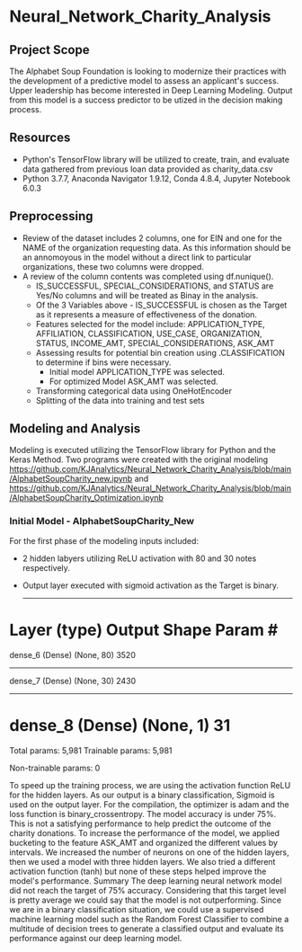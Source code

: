 # Neural_Network_Charity_Analysis

## Project Scope
The Alphabet Soup Foundation is looking to modernize their  practices with the development of a predictive model to assess an applicant's success.  Upper leadership has become interested in Deep Learning Modeling.  Output from this model is a success predictor to be utized in the decision making process.



## Resources
- Python's TensorFlow library will be utilized to create, train, and evaluate data gathered from previous loan data provided as charity_data.csv
- Python 3.7.7, Anaconda Navigator 1.9.12, Conda 4.8.4, Jupyter Notebook 6.0.3

##  Preprocessing
- Review of the dataset includes 2 columns, one for EIN and one for the NAME of the organization requesting data.  As this information should be an annomoyous in the model without a direct link to particular organizations, these two columns were dropped.
- A review of the column contents was completed using df.nunique().
  - IS_SUCCESSFUL, SPECIAL_CONSIDERATIONS, and STATUS are Yes/No columns and will be treated as Binay in the analysis.
  - Of the 3 Variables above - IS_SUCCESSFUL is chosen as the Target as it represents a measure of effectiveness of the donation.
  - Features selected for the model include: APPLICATION_TYPE, AFFILIATION, CLASSIFICATION, USE_CASE, ORGANIZATION, STATUS, INCOME_AMT, SPECIAL_CONSIDERATIONS, ASK_AMT 
  - Assessing results for potential bin creation using .CLASSIFICATION to determine if bins were necessary. 
    - Initial model APPLICATION_TYPE was selected.
    - For optimized Model ASK_AMT was selected.
  - Transforming categorical data using OneHotEncoder 
  - Splitting of the data into training and test sets
  
## Modeling and Analysis

Modeling is executed utilizing the TensorFlow library for Python and the Keras Method.  Two programs were created with the original modeling  https://github.com/KJAnalytics/Neural_Network_Charity_Analysis/blob/main/AlphabetSoupCharity_new.ipynb and https://github.com/KJAnalytics/Neural_Network_Charity_Analysis/blob/main/AlphabetSoupCharity_Optimization.ipynb

### Initial Model - AlphabetSoupCharity_New

For the first phase of the modeling inputs included:
  - 2 hidden labyers utilizing ReLU activation with 80 and 30 notes respectively.  
  - Output layer executed with sigmoid activation as the Target is binary.
  
      _________________________________________________________________
Layer (type)                 Output Shape              Param #   
=================================================================
dense_6 (Dense)              (None, 80)                3520      
_________________________________________________________________
dense_7 (Dense)              (None, 30)                2430      
_________________________________________________________________
dense_8 (Dense)              (None, 1)                 31        
=================================================================
Total params: 5,981
Trainable params: 5,981


Non-trainable params: 0




To speed up the training process, we are using the activation function ReLU for the hidden layers. As our output is a binary classification, Sigmoid is used on the output layer.
For the compilation, the optimizer is adam and the loss function is binary_crossentropy.
The model accuracy is under 75%. This is not a satisfying performance to help predict the outcome of the charity donations.
To increase the performance of the model, we applied bucketing to the feature ASK_AMT and organized the different values by intervals.
We increased the number of neurons on one of the hidden layers, then we used a model with three hidden layers.
We also tried a different activation function (tanh) but none of these steps helped improve the model's performance.
Summary
The deep learning neural network model did not reach the target of 75% accuracy. Considering that this target level is pretty average we could say that the model is not outperforming.
Since we are in a binary classification situation, we could use a supervised machine learning model such as the Random Forest Classifier to combine a multitude of decision trees to generate a classified output and evaluate its performance against our deep learning model.
